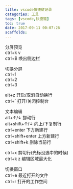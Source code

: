 ```yaml
---
title: vscode快捷键记录
categories: 工具
tags: [vscode,快捷键]
toc: true
date: 2017-09-11 00:07:26
scaffolds:
---
```


分屏预览  
ctrl+k v  
ctrl+B 唤出侧边栏   

切换分屏  
ctrl+1     
ctrl+2   
ctrl+3  

<!-- more -->

alt+z  开启/取消自动换行  
ctrl+` 打开/关闭控制台

文本编辑  
alt+↑/↓ 挪动行  
alt+shift+↑/↓ 向上/下复制行  
ctrl+enter 下方新建行  
ctrl+shift+enter 上方新建行  
ctrl+shift+k 删除当前行  

ctrl+x 剪切行(光标没选中的时候)  
ctrl+k z 编辑区域最大化  

切换窗口  
ctrl+e 最近打开的文件  
ctrl+r 打开的工作空间  